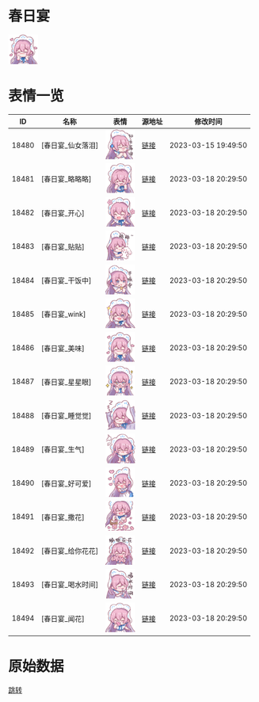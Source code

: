 # 春日宴

<img src="./cover.png" height="60" alt="cover" />

# 表情一览

|ID|名称|表情|源地址|修改时间|
|----|----|----|----|----|
|18480|[春日宴_仙女落泪]|<img src="./pic/018480_%5B春日宴_仙女落泪%5D.png" height="60" alt="仙女落泪"/>|[链接](https://i0.hdslb.com/bfs/garb/fac5fddb11260fc1da183721bd05369d10317df7.png)|2023-03-15 19:49:50|
|18481|[春日宴_略略略]|<img src="./pic/018481_%5B春日宴_略略略%5D.png" height="60" alt="略略略"/>|[链接](https://i0.hdslb.com/bfs/garb/3e230769ceff70992528e1107ed4f006deaea2d5.png)|2023-03-18 20:29:50|
|18482|[春日宴_开心]|<img src="./pic/018482_%5B春日宴_开心%5D.png" height="60" alt="开心"/>|[链接](https://i0.hdslb.com/bfs/garb/275b4893bce2afc63812b74188c4f7714b7a4b2b.png)|2023-03-18 20:29:50|
|18483|[春日宴_贴贴]|<img src="./pic/018483_%5B春日宴_贴贴%5D.png" height="60" alt="贴贴"/>|[链接](https://i0.hdslb.com/bfs/garb/bb4ace9ce4a7b7b8db5e04faafa24f607766e6e7.png)|2023-03-18 20:29:50|
|18484|[春日宴_干饭中]|<img src="./pic/018484_%5B春日宴_干饭中%5D.png" height="60" alt="干饭中"/>|[链接](https://i0.hdslb.com/bfs/garb/7cbda861f01b5d3c97bc2991408d6e64985d4490.png)|2023-03-18 20:29:50|
|18485|[春日宴_wink]|<img src="./pic/018485_%5B春日宴_wink%5D.png" height="60" alt="wink"/>|[链接](https://i0.hdslb.com/bfs/garb/678254db63c03eaa2c206fc475a81c53bcfacd94.png)|2023-03-18 20:29:50|
|18486|[春日宴_美味]|<img src="./pic/018486_%5B春日宴_美味%5D.png" height="60" alt="美味"/>|[链接](https://i0.hdslb.com/bfs/garb/39f4b53c12677af1cac055481bae04f22f08204c.png)|2023-03-18 20:29:50|
|18487|[春日宴_星星眼]|<img src="./pic/018487_%5B春日宴_星星眼%5D.png" height="60" alt="星星眼"/>|[链接](https://i0.hdslb.com/bfs/garb/df46d06ff608b0ad6627e7dae4fd393a478c79f2.png)|2023-03-18 20:29:50|
|18488|[春日宴_睡觉觉]|<img src="./pic/018488_%5B春日宴_睡觉觉%5D.png" height="60" alt="睡觉觉"/>|[链接](https://i0.hdslb.com/bfs/garb/e1d096a988bcca3381a1ee0b2c4ce414048f6506.png)|2023-03-18 20:29:50|
|18489|[春日宴_生气]|<img src="./pic/018489_%5B春日宴_生气%5D.png" height="60" alt="生气"/>|[链接](https://i0.hdslb.com/bfs/garb/92d0e28e6332286a4b40dd6ea1abd28de6f6f119.png)|2023-03-18 20:29:50|
|18490|[春日宴_好可爱]|<img src="./pic/018490_%5B春日宴_好可爱%5D.png" height="60" alt="好可爱"/>|[链接](https://i0.hdslb.com/bfs/garb/55f397f589ad2e27a0e5aa031c281b54c5605d44.png)|2023-03-18 20:29:50|
|18491|[春日宴_撒花]|<img src="./pic/018491_%5B春日宴_撒花%5D.png" height="60" alt="撒花"/>|[链接](https://i0.hdslb.com/bfs/garb/a3dbbe5dadf124a0575c2906dcce18857af032d6.png)|2023-03-18 20:29:50|
|18492|[春日宴_给你花花]|<img src="./pic/018492_%5B春日宴_给你花花%5D.png" height="60" alt="给你花花"/>|[链接](https://i0.hdslb.com/bfs/garb/c362d8163fdc6e0cb8e2b4ad1947fa03d42f31f1.png)|2023-03-18 20:29:50|
|18493|[春日宴_喝水时间]|<img src="./pic/018493_%5B春日宴_喝水时间%5D.png" height="60" alt="喝水时间"/>|[链接](https://i0.hdslb.com/bfs/garb/e7f37dfe6975a03833a1607cafad0d6a7f308e69.png)|2023-03-18 20:29:50|
|18494|[春日宴_闻花]|<img src="./pic/018494_%5B春日宴_闻花%5D.png" height="60" alt="闻花"/>|[链接](https://i0.hdslb.com/bfs/garb/9ab51b31a84f87ebef63eedeed943b265d208dff.png)|2023-03-18 20:29:50|

# 原始数据

[跳转](./raw.json)

